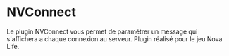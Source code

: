 # NVConnect
Le plugin NVConnect vous permet de paramétrer un message qui s'affichera a chaque connexion au serveur. Plugin réalisé pour le jeu Nova Life.
